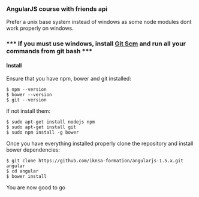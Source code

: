 ### AngularJS course with friends api

Prefer a unix base system instead of windows as some node modules dont work properly on windows.

### *** If you must use windows, install [Git Scm](http://www.git-scm.com/) and run all your commands from git bash ***
#### Install

Ensure that you have npm, bower and git installed:
```
$ npm --version
$ bower --version
$ git --version
```

If not install them:
```
$ sudo apt-get install nodejs npm
$ sudo apt-get install git
$ sudo npm install -g bower
```

Once you have everything installed properly clone the repository and install bower dependencies:
```
$ git clone https://github.com/iknsa-formation/angularjs-1.5.x.git angular
$ cd angular
$ bower install
```
You are now good to go
